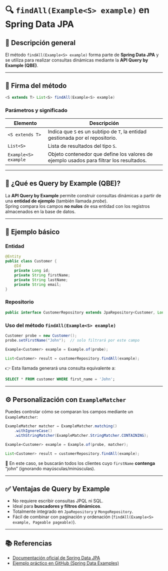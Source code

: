 # 🔍 `findAll(Example<S> example)` en Spring Data JPA

## 📘 Descripción general
El método `findAll(Example<S> example)` forma parte de **Spring Data JPA** y se utiliza para realizar consultas dinámicas mediante la **API Query by Example (QBE)**.

---

## 🧩 Firma del método

```java
<S extends T> List<S> findAll(Example<S> example)
```

### Parámetros y significado

| Elemento | Descripción |
|-----------|--------------|
| `<S extends T>` | Indica que `S` es un subtipo de `T`, la entidad gestionada por el repositorio. |
| `List<S>` | Lista de resultados del tipo `S`. |
| `Example<S> example` | Objeto contenedor que define los valores de ejemplo usados para filtrar los resultados. |

---

## 🧠 ¿Qué es Query by Example (QBE)?
La **API Query by Example** permite construir consultas dinámicas a partir de una **entidad de ejemplo** (también llamada *probe*).  
Spring compara los campos **no nulos** de esa entidad con los registros almacenados en la base de datos.

---

## 🧾 Ejemplo básico

### Entidad
```java
@Entity
public class Customer {
    @Id
    private Long id;
    private String firstName;
    private String lastName;
    private String email;
}
```

### Repositorio
```java
public interface CustomerRepository extends JpaRepository<Customer, Long> {}
```

### Uso del método `findAll(Example<S> example)`
```java
Customer probe = new Customer();
probe.setFirstName("John");  // solo filtrará por este campo

Example<Customer> example = Example.of(probe);

List<Customer> result = customerRepository.findAll(example);
```
👉 Esta llamada generará una consulta equivalente a:
```sql
SELECT * FROM customer WHERE first_name = 'John';
```

---

## ⚙️ Personalización con `ExampleMatcher`

Puedes controlar cómo se comparan los campos mediante un `ExampleMatcher`:

```java
ExampleMatcher matcher = ExampleMatcher.matching()
    .withIgnoreCase()
    .withStringMatcher(ExampleMatcher.StringMatcher.CONTAINING);

Example<Customer> example = Example.of(probe, matcher);

List<Customer> result = customerRepository.findAll(example);
```
🔹 En este caso, se buscarán todos los clientes cuyo `firstName` **contenga** “john” (ignorando mayúsculas/minúsculas).

---

## ✅ Ventajas de Query by Example

- No requiere escribir consultas JPQL ni SQL.
- Ideal para **buscadores y filtros dinámicos**.
- Totalmente integrado en `JpaRepository` y `MongoRepository`.
- Fácil de combinar con paginación y ordenación (`findAll(Example<S> example, Pageable pageable)`).

---

## 📚 Referencias

- [Documentación oficial de Spring Data JPA](https://docs.spring.io/spring-data/jpa/docs/current/reference/html/#query-by-example)
- [Ejemplo práctico en GitHub (Spring Data Examples)](https://github.com/spring-projects/spring-data-examples)

